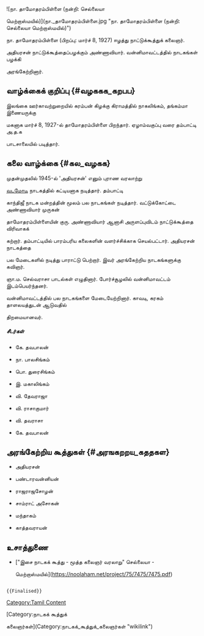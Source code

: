 ![நா. தாமோதரம்பிள்ளை (நன்றி: செல்லையா
மெற்றாஸ்மயில்)](நா._தாமோதரம்பிள்ளை.jpg "நா. தாமோதரம்பிள்ளை (நன்றி: செல்லையா மெற்றாஸ்மயில்)")
நா. தாமோதரம்பிள்ளை (பிறப்பு: மார்ச் 8, 1927) ஈழத்து நாட்டுக்கூத்துக் கலைஞர்.
அதியரசன் நாட்டுக்கூத்தைப்பழக்கும் அண்ணாவியார். வன்னிமாவட்டத்தில் நாடகங்கள் பழக்கி
அரங்கேற்றினார்.

## வாழ்க்கைக் குறிப்பு {#வழககக_கறபப}

இலங்கை ஊர்காவற்றுறையில் கரம்பன் கிழக்கு கிராமத்தில் நாகலிங்கம், தங்கம்மா இணையருக்கு
மகனாக மார்ச் 8, 1927-ல் தாமோதரம்பிள்ளை பிறந்தார். ஏழாம்வகுப்பு வரை தம்பாட்டி அ.த.க
பாடசாலையில் படித்தார்.

## கலை வாழ்க்கை {#கல_வழகக}

முதன்முதலில் 1945-ல் \'அதியரசன்\' எனும் புராண வரலாற்று
[வடமோடி](வடமோடிக்கூத்து "wikilink") நாடகத்தில் கட்டியனாக நடித்தார். தம்பாட்டி
காந்திஜீ நாடக மன்றத்தின் மூலம் பல நாடகங்கள் நடித்தார். வட்டுக்கோட்டை அண்ணாவியார் முருகன்
தாமோதரம்பிள்ளையின் குரு. அண்ணாவியார் ஆனாசி அருளப்புவிடம் நாட்டுக்கூத்தை விரிவாகக்
கற்றார். தம்பாட்டியில் பாரம்பரிய கலைகளின் வளர்ச்சிக்காக செயல்பட்டார். அதியரசன் நாடகத்தை
பல மேடைகளில் நடித்து பாராட்டு பெற்றார். இவர் அரங்கேற்றிய நாடகங்களுக்கு கவிஞர்.
ஞா.ம. செல்வராசா பாடல்கள் எழுதினார். போர்ச்சூழலில் வன்னிமாவட்டம் இடம்பெயர்ந்தனர்.
வன்னிமாவட்டத்தில் பல நாடகங்களை மேடையேற்றினார். காவடி, கரகம் தாளலயத்துடன் ஆடுவதில்
திறமையானவர்.

##### சீடர்கள்

-   கே. தவபாலன்
-   நா. பாலசிங்கம்
-   பொ. துரைசிங்கம்
-   இ. மகாலிங்கம்
-   வி. தேவராஜா
-   வி. ராசாகுமார்
-   வி. தவராசா
-   கே. தவபாலன்

## அரங்கேற்றிய கூத்துகள் {#அரஙகறறய_கததகள}

-   அதியரசன்
-   பண்டாரவன்னியன்
-   ராஜராஜசோழன்
-   சாம்ராட் அசோகன்
-   மந்தாகம்
-   காத்தவராயன்

## உசாத்துணை

-   [\"இசை நாடகக் கூத்து - மூத்த கலைஞர் வரலாறு\" செல்லையா -
    மெற்றாஸ்மயில்](https://noolaham.net/project/75/7475/7475.pdf)

```{=mediawiki}
{{Finalised}}
```
[Category:Tamil Content](Category:Tamil_Content "wikilink")
[Category:நாடகக் கூத்துக்
கலைஞர்கள்](Category:நாடகக்_கூத்துக்_கலைஞர்கள் "wikilink")
